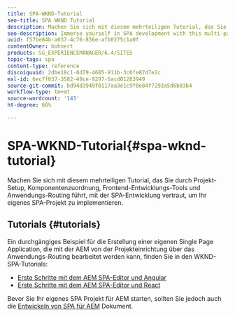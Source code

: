 ```yaml
---
title: SPA-WKND-Tutorial
seo-title: SPA WKND Tutorial
description: Machen Sie sich mit diesem mehrteiligen Tutorial, das Sie durch Projekt-Setup, Komponentenzuordnung, Frontend-Entwicklungs-Tools und Anwendungs-Routing führt, mit der SPA-Entwicklung vertraut, um Ihr eigenes SPA-Projekt zu implementieren.
seo-description: Immerse yourself in SPA development with this multi-part tutorial leading you through project setup, component mapping, front-end development tools, and application routing to implement your own SPA.
uuid: f57be84b-a037-4c76-856e-afb0275c1a0f
contentOwner: bohnert
products: SG_EXPERIENCEMANAGER/6.4/SITES
topic-tags: spa
content-type: reference
discoiquuid: 2dbe18c1-8d79-4685-911b-3c6fe87d7e2c
exl-id: 6ec7f037-3582-49ce-9297-6acd01283949
source-git-commit: bd94d3949f0117aa3e1c9f0e84f7293a5d6b03b4
workflow-type: tm+mt
source-wordcount: '143'
ht-degree: 66%

---
```


# SPA-WKND-Tutorial{#spa-wknd-tutorial}

Machen Sie sich mit diesem mehrteiligen Tutorial, das Sie durch Projekt-Setup, Komponentenzuordnung, Frontend-Entwicklungs-Tools und Anwendungs-Routing führt, mit der SPA-Entwicklung vertraut, um Ihr eigenes SPA-Projekt zu implementieren.

## Tutorials {#tutorials}

Ein durchgängiges Beispiel für die Erstellung einer eigenen Single Page Application, die mit der AEM von der Projekteinrichtung über das Anwendungs-Routing bearbeitet werden kann, finden Sie in den WKND-SPA-Tutorials:

* [Erste Schritte mit dem AEM SPA-Editor und Angular](https://docs.adobe.com/content/help/de-DE/experience-manager-learn/spa-angular-tutorial/overview.html)
* [Erste Schritte mit dem AEM SPA-Editor und React](https://docs.adobe.com/content/help/de-DE/experience-manager-learn/spa-react-tutorial/overview.html)

Bevor Sie Ihr eigenes SPA Projekt für AEM starten, sollten Sie jedoch auch die [Entwickeln von SPA für AEM](/help/sites-developing/spa-architecture.md) Dokument.
